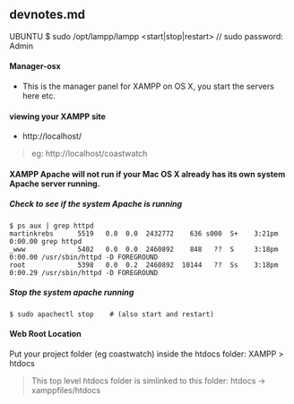 ## devnotes.md

UBUNTU
$ sudo /opt/lampp/lampp <start|stop|restart>
// sudo password: Admin



#### Manager-osx

- This is the manager panel for XAMPP on OS X, you start the servers here etc.

#### viewing your XAMPP site
- http://localhost/<your project folder name>

> eg: http://localhost/coastwatch

#### XAMPP Apache will not run if your Mac OS X already has its own system Apache server running.

##### Check to see if the system Apache is running
```
$ ps aux | grep httpd
martinkrebs      5519   0.0  0.0  2432772    636 s000  S+    3:21pm   0:00.00 grep httpd
_www             5402   0.0  0.0  2460892    848   ??  S     3:18pm   0:00.00 /usr/sbin/httpd -D FOREGROUND
root             5398   0.0  0.2  2460892  10144   ??  Ss    3:18pm   0:00.29 /usr/sbin/httpd -D FOREGROUND
```

##### Stop the system apache running
```
$ sudo apachectl stop    # (also start and restart)
```

#### Web Root Location

Put your project folder (eg coastwatch) inside the htdocs folder:
XAMPP > htdocs

> This top level htdocs folder is simlinked to this folder:
> htdocs -> xamppfiles/htdocs
